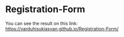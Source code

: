 # Registration-Form
You can see the result on this link: https://varduhisukiasyan.github.io/Registration-Form/
